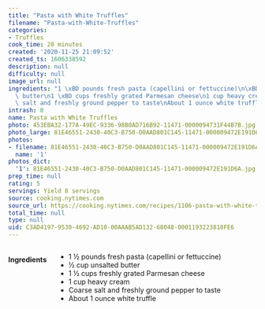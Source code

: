 ```yaml
---
title: "Pasta with White Truffles"
filename: "Pasta-with-White-Truffles"
categories:
- Truffles
cook_time: 20 minutes
created: '2020-11-25 21:09:52'
created_ts: 1606338592
description: null
difficulty: null
image_url: null
ingredients: "1 \xBD pounds fresh pasta (capellini or fettuccine)\n\xBD cup unsalted\
  \ butter\n1 \xBD cups freshly grated Parmesan cheese\n1 cup heavy cream\nCoarse\
  \ salt and freshly ground pepper to taste\nAbout 1 ounce white truffle"
intrash: 0
name: Pasta with White Truffles
photo: 453EBA32-177A-49EC-9336-98B0AD716B92-11471-0000094731F44B7B.jpg
photo_large: 81E46551-2430-40C3-B750-D0AAD801C145-11471-000009472E191D6A.jpg
photos:
- filename: 81E46551-2430-40C3-B750-D0AAD801C145-11471-000009472E191D6A.jpg
  name: '1'
photos_dict:
  '1': 81E46551-2430-40C3-B750-D0AAD801C145-11471-000009472E191D6A.jpg
prep_time: null
rating: 5
servings: Yield 8 servings
source: cooking.nytimes.com
source_url: https://cooking.nytimes.com/recipes/1106-pasta-with-white-truffles?ds_c=71700000052595478&gclid=CjwKCAiAnvj9BRA4EiwAuUMDf2EDyei4s-c9dQro-qc11KGYQa70KJa2BhnF9yYNv3yUgnss0WyVXBoCUz0QAvD_BwE&gclsrc=aw.ds
total_time: null
type: null
uid: C3AD4197-9530-4692-AD10-00AAAB5AD132-68048-0001193223818FE6
---
```

<div class="large-8 medium-7 columns" id="writeup">	</div><!-- #writeup -->
</div><!-- #row-one -->
<div class="row" id="row-two">	<div class="medium-4 small-5 columns"><h4 id="ingredients">Ingredients</h4><div class="box box-ingredients content"><ul>
<li>1 ½ pounds fresh pasta (capellini or fettuccine)</li>
<li>½ cup unsalted butter</li>
<li>1 ½ cups freshly grated Parmesan cheese</li>
<li>1 cup heavy cream</li>
<li>Coarse salt and freshly ground pepper to taste</li>
<li>About 1 ounce white truffle</li>
</ul>
</div>	</div>	<div class="medium-6 small-7 columns">	</div>